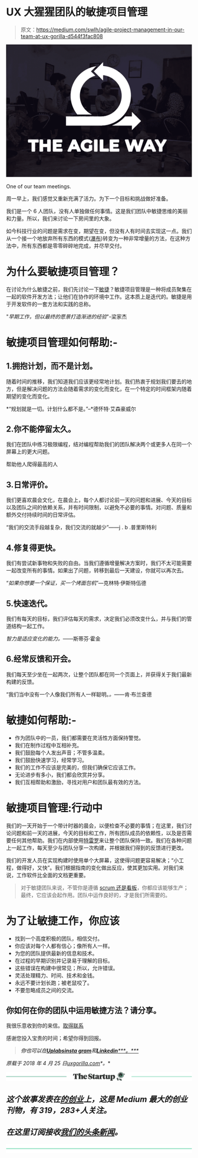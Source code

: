 # UX 大猩猩团队的敏捷项目管理

> 原文：<https://medium.com/swlh/agile-project-management-in-our-team-at-ux-gorilla-d544f3fac808>

![](img/0c0c4dfa4e9e025dcf3496ac83e2061e.png)

One of our team meetings.

周一早上，我们感觉又重新充满了活力。为下一个目标和挑战做好准备。

我们是一个 6 人团队，没有人单独做任何事情。这是我们团队中敏捷思维的美丽和力量。所以，我们来讨论一下房间里的大象。

如今科技行业的问题是需求在变，期望在变，但没有人有时间去实现这一点。我们从一个接一个地放弃所有东西的模式([瀑布](https://en.wikipedia.org/wiki/Waterfall_model))转变为一种非常增量的方法，在这种方法中，所有东西都是零零碎碎地完成，并尽早交付。

# 为什么要敏捷项目管理？

在讨论为什么敏捷之前，我们先讨论一下[敏捷](https://en.wikipedia.org/wiki/Agile_software_development)？敏捷项目管理是一种将成员聚集在一起的软件开发方法；让他们在协作的环境中工作。这本质上是迭代的。敏捷是用于开发软件的一套方法和实践的总称。

"*早期工作，但以最终的愿景打造渐进的经验*"-梁家杰

# 敏捷项目管理如何帮助:-

## 1.拥抱计划，而不是计划。

随着时间的推移，我们知道我们应该更经常地计划。我们热衷于规划我们要去的地方，但是解决问题的方法会随着需求的变化而变化，在一个特定的时间框架内随着期望的变化而变化。

*“规划就是一切。计划什么都不是。”–*德怀特·艾森豪威尔

## 2.你不能停留太久。

我们在团队中练习极限编程，结对编程帮助我们的团队解决两个或更多人在同一个屏幕上的更大问题。

帮助他人爬得最高的人

## 3.日常评价。

我们更喜欢晨会文化，在晨会上，每个人都讨论前一天的问题和进展、今天的目标以及团队之间的依赖关系，并有时间限制，以避免不必要的事情。对问题、质量和额外交付持续时间的日常评估。

“我们的交流手段越复杂，我们交流的就越少”——j . b .普里斯特利

## 4.修复得更快。

我们有尝试新事物和失败的自由。当我们遵循增量解决方案时，我们不太可能需要一起改变所有的事情。如果出了问题，转移到最后一天建设，你就可以再次去。

“*如果你想要一个保证，买一个烤面包机*”—克林特·伊斯特伍德

## 5.快速迭代。

我们有每天的目标，我们评估每天的需求，决定我们必须改变什么，并与我们的管道结构一起工作。

*智力是适应变化的能力。*——斯蒂芬·霍金

## 6.经常反馈和开会。

我们每天至少坐在一起两次，让整个团队都在同一个页面上，并获得关于我们最新构建的反馈。

“我们当中没有一个人像我们所有人一样聪明。*。*——肯·布兰查德

# 敏捷如何帮助:-

*   作为团队中的一员，我们都需要在灵活性方面保持警觉。
*   我们在制作过程中互相补充。
*   我们鼓励每个人发出声音；不管多温柔。
*   我们鼓励快速学习，经常学习。
*   我们的工作不应该是完美的，但我们确保它应该工作。
*   无论进步有多小，我们都会欣赏并分享。
*   我们互相帮助和激励，寻找对用户和团队最有效的方法。

# 敏捷项目管理:行动中

我们的一天开始于一个带计时器的晨会，以便检查不必要的事情；在这里，我们讨论问题和前一天的进展，今天的目标和工作，所有团队成员的依赖性，以及是否需要任何其他帮助。我们在内部使用[特雷罗](https://trello.com/)来让整个团队保持一致。我们在各种问题上一起工作，每天至少与团队分享一次构建，并根据我们得到的反馈进行更改。

我们的开发人员在实现构建时使用单个大屏幕，这使得问题更容易解决；“小工程，做得好，又快”。我们根据指南的变化做出反应，使其更加实用。对我们来说，工作软件比全面的文档更重要。

> 对于敏捷团队来说，不管你是遵循 [scrum 还是看板](https://www.agileweboperations.com/scrum-vs-kanban)，你都应该能够生产；最终，它应该会起作用。团队中运作良好的，才是我们所需要的。

# 为了让敏捷工作，你应该

*   找到一个高度积极的团队，相信交付。
*   你应该对每个人都有信心；像所有人一样。
*   为您的团队提供最新的信息和技术。
*   在过程的早期识别并记录易于理解的目标。
*   这些错误在构建中很常见；所以，允许错误。
*   灵活处理精力、时间、技术和金钱。
*   永远不要计划长跑；被老鼠咬了。
*   不要忽略成员之间的交流。

## 你如何在你的团队中运用敏捷方法？请分享。

我很乐意收到你的来信。[取得联系](mailto:tdesignsguy@gmail.com)

感谢您投入宝贵的时间；希望你得到回报。

> ***你也可以在***[***Uplabs***](http://uplabs.com/iamrohanmishra)*[***insta gram***](https://instagram.com/iamrohanmishra)***和***[***Linkedin******。***](https://www.linkedin.com/in/iamrohanmishra/)*

**原载于 2018 年 4 月 25 日*[*uxgorilla.com*](https://uxgorilla.com/agile-project-management/)*。**

*[![](img/308a8d84fb9b2fab43d66c117fcc4bb4.png)](https://medium.com/swlh)*

## *这个故事发表在[的创业](https://medium.com/swlh)上，这是 Medium 最大的创业刊物，有 319，283+人关注。*

## *在这里订阅接收[我们的头条新闻](http://growthsupply.com/the-startup-newsletter/)。*

*[![](img/b0164736ea17a63403e660de5dedf91a.png)](https://medium.com/swlh)*